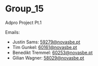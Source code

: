 # Group_15
Adpro Project Pt.1

Emails:
* Justin Sams: 59279@novasbe.pt
* Tim Gunkel: 60161@novasbe.pt
* Benedikt Tremmel: 60253@novasbe.pt
* Gilian Wagner: 58029@novasbe.pt
